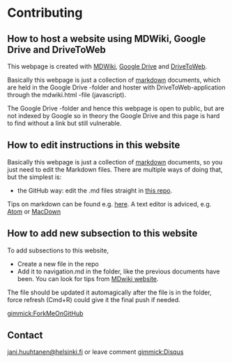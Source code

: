 # Contributing

## How to host a website using MDWiki, Google Drive and DriveToWeb

This webpage is created with [MDWiki](http://dynalon.github.io/mdwiki/#!index.md), [Google Drive](https://drive.google.com/open?id=1GS1hFvEuJPP3EaYjt--6MBv4rv93AbWu) and [DriveToWeb](https://drv.tw/).

Basically this webpage is just a collection of [markdown](https://github.com/adam-p/markdown-here/wiki/Markdown-Cheatsheet) documents, which are held in the Google Drive -folder and hoster with DriveToWeb-application through the mdwiki.html -file (javascript). 

The Google Drive -folder and hence this webpage is open to public, but are not indexed by Google so in theory the Google Drive and this page is hard to find without a link but still vulnerable.

## How to edit instructions in this website

Basically this webpage is just a collection of [markdown](https://github.com/adam-p/markdown-here/wiki/Markdown-Cheatsheet) documents, so you just need to edit the Markdown files. There are multiple ways of doing that, but the simplest is:

* the GitHub way: edit the .md files straight in [this repo](https://github.com/janihuuh/hruh_webpage).

Tips on markdown can be found e.g. [here](https://github.com/adam-p/markdown-here/wiki/Markdown-Cheatsheet). A text editor is adviced, e.g. [Atom](https://atom.io/) or [MacDown](https://macdown.uranusjr.com/)

## How to add new subsection to this website

To add subsections to this website,

* Create a new file in the repo
* Add it to navigation.md in the folder, like the previous documents have been. You can look for tips from [MDwiki website](http://dynalon.github.io/mdwiki/#!index.md).

The file should be updated it automagically after the file is in the folder, force refresh (Cmd+R) could give it the final push if needed.

[gimmick:ForkMeOnGitHub](https://github.com/janihuuh/hruh_bioinformatics)

## Contact

jani.huuhtanen@helsinki.fi or leave comment 
[gimmick:Disqus](janihuuhtanen)


